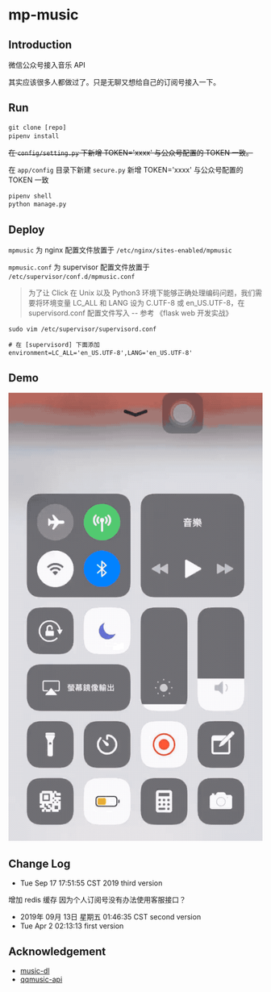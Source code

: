 # mp-music

## Introduction

微信公众号接入音乐 API

其实应该很多人都做过了。只是无聊又想给自己的订阅号接入一下。

## Run

```python
git clone [repo]
pipenv install
```

~~在 `config/setting.py` 下新增 TOKEN='xxxx' 与公众号配置的 TOKEN 一致。~~

在 `app/config` 目录下新建 `secure.py`  新增 TOKEN='xxxx' 与公众号配置的 TOKEN 一致

```sh
pipenv shell
python manage.py
```

## Deploy

`mpmusic` 为 nginx 配置文件放置于 `/etc/nginx/sites-enabled/mpmusic`

`mpmusic.conf` 为 supervisor 配置文件放置于 `/etc/supervisor/conf.d/mpmusic.conf`

> 为了让 Click 在 Unix 以及 Python3 环境下能够正确处理编码问题，我们需要将环境变量 LC_ALL 和 LANG 设为 C.UTF-8 或 en_US.UTF-8，在 supervisord.conf 配置文件写入 -- 参考 《flask web 开发实战》

```shell
sudo vim /etc/supervisor/supervisord.conf
```

```shell
# 在 [supervisord] 下面添加
environment=LC_ALL='en_US.UTF-8',LANG='en_US.UTF-8'
```

## Demo

![music](./assets/music.gif)

## Change Log

- Tue Sep 17 17:51:55 CST 2019 third version

增加 redis 缓存 因为个人订阅号没有办法使用客服接口？

- 2019年 09月 13日 星期五 01:46:35 CST second version
- Tue Apr  2 02:13:13 first version

## Acknowledgement

- [music-dl](https://github.com/0xHJK/music-dl)
- [qqmusic-api](https://github.com/MeiK2333/QQMusicAPI)
